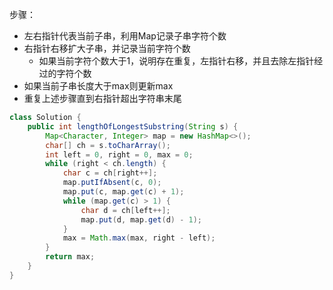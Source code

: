 步骤：
* 左右指针代表当前子串，利用Map记录子串字符个数
* 右指针右移扩大子串，并记录当前字符个数
  * 如果当前字符个数大于1，说明存在重复，左指针右移，并且去除左指针经过的字符个数
* 如果当前子串长度大于max则更新max
* 重复上述步骤直到右指针超出字符串末尾

```java
class Solution {
    public int lengthOfLongestSubstring(String s) {
        Map<Character, Integer> map = new HashMap<>();
        char[] ch = s.toCharArray();
        int left = 0, right = 0, max = 0;
        while (right < ch.length) {
            char c = ch[right++];
            map.putIfAbsent(c, 0);
            map.put(c, map.get(c) + 1);
            while (map.get(c) > 1) {
                char d = ch[left++];
                map.put(d, map.get(d) - 1);
            }
            max = Math.max(max, right - left);
        }
        return max;
    }
}
```